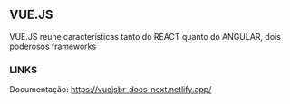## VUE.JS
VUE.JS reune características tanto do REACT quanto do ANGULAR, dois poderosos frameworks

### LINKS
Documentação: https://vuejsbr-docs-next.netlify.app/